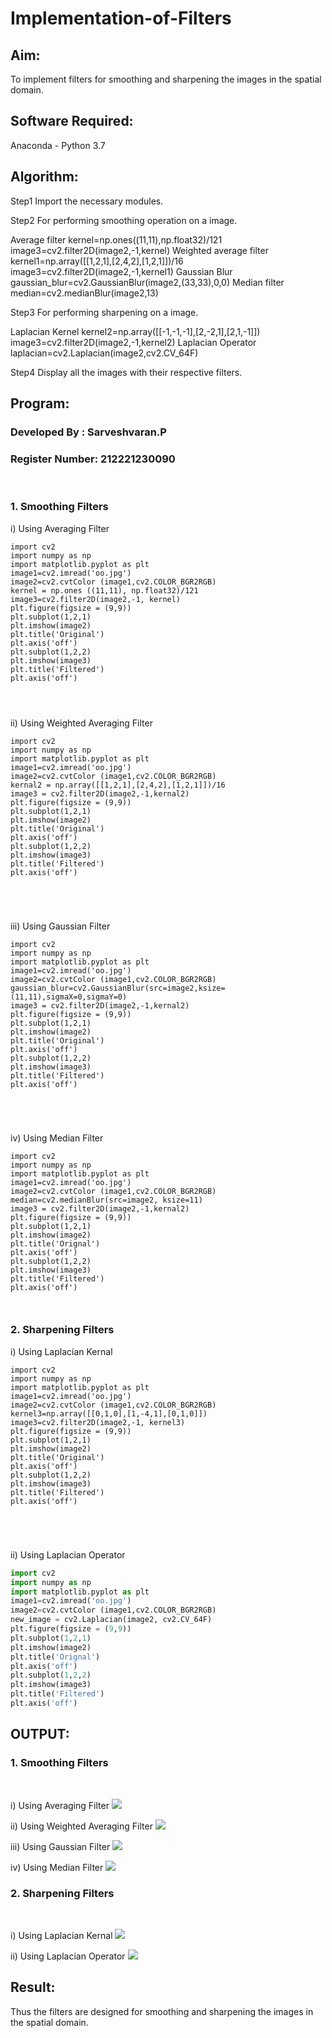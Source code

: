 # Implementation-of-Filters
## Aim:
To implement filters for smoothing and sharpening the images in the spatial domain.

## Software Required:
Anaconda - Python 3.7

## Algorithm:
Step1
Import the necessary modules.

Step2
For performing smoothing operation on a image.

Average filter kernel=np.ones((11,11),np.float32)/121 image3=cv2.filter2D(image2,-1,kernel)
Weighted average filter kernel1=np.array([[1,2,1],[2,4,2],[1,2,1]])/16 image3=cv2.filter2D(image2,-1,kernel1)
Gaussian Blur gaussian_blur=cv2.GaussianBlur(image2,(33,33),0,0)
Median filter median=cv2.medianBlur(image2,13)

Step3
For performing sharpening on a image.

Laplacian Kernel kernel2=np.array([[-1,-1,-1],[2,-2,1],[2,1,-1]]) image3=cv2.filter2D(image2,-1,kernel2)
Laplacian Operator laplacian=cv2.Laplacian(image2,cv2.CV_64F)

Step4
Display all the images with their respective filters. 

## Program:
### Developed By   : Sarveshvaran.P
### Register Number: 212221230090
</br>

### 1. Smoothing Filters

i) Using Averaging Filter
```
import cv2
import numpy as np
import matplotlib.pyplot as plt
image1=cv2.imread('oo.jpg')
image2=cv2.cvtColor (image1,cv2.COLOR_BGR2RGB) 
kernel = np.ones ((11,11), np.float32)/121
image3=cv2.filter2D(image2,-1, kernel)
plt.figure(figsize = (9,9))
plt.subplot(1,2,1) 
plt.imshow(image2)
plt.title('Original') 
plt.axis('off')
plt.subplot(1,2,2)
plt.imshow(image3)
plt.title('Filtered')
plt.axis('off')




```
ii) Using Weighted Averaging Filter
```
import cv2
import numpy as np
import matplotlib.pyplot as plt
image1=cv2.imread('oo.jpg')
image2=cv2.cvtColor (image1,cv2.COLOR_BGR2RGB) 
kernal2 = np.array([[1,2,1],[2,4,2],[1,2,1]])/16 
image3 = cv2.filter2D(image2,-1,kernal2)
plt.figure(figsize = (9,9))
plt.subplot(1,2,1) 
plt.imshow(image2)
plt.title('Original') 
plt.axis('off')
plt.subplot(1,2,2)
plt.imshow(image3)
plt.title('Filtered')
plt.axis('off')





```
iii) Using Gaussian Filter
```
import cv2
import numpy as np
import matplotlib.pyplot as plt
image1=cv2.imread('oo.jpg')
image2=cv2.cvtColor (image1,cv2.COLOR_BGR2RGB) 
gaussian_blur=cv2.GaussianBlur(src=image2,ksize=(11,11),sigmaX=0,sigmaY=0)
image3 = cv2.filter2D(image2,-1,kernal2)
plt.figure(figsize = (9,9))
plt.subplot(1,2,1) 
plt.imshow(image2)
plt.title('Original') 
plt.axis('off')
plt.subplot(1,2,2)
plt.imshow(image3)
plt.title('Filtered')
plt.axis('off')





```

iv) Using Median Filter
```
import cv2
import numpy as np
import matplotlib.pyplot as plt
image1=cv2.imread('oo.jpg')
image2=cv2.cvtColor (image1,cv2.COLOR_BGR2RGB) 
median=cv2.medianBlur(src=image2, ksize=11)
image3 = cv2.filter2D(image2,-1,kernal2)
plt.figure(figsize = (9,9))
plt.subplot(1,2,1) 
plt.imshow(image2)
plt.title('Orignal') 
plt.axis('off')
plt.subplot(1,2,2)
plt.imshow(image3)
plt.title('Filtered')
plt.axis('off')



```

### 2. Sharpening Filters
i) Using Laplacian Kernal
```
import cv2
import numpy as np
import matplotlib.pyplot as plt
image1=cv2.imread('oo.jpg')
image2=cv2.cvtColor (image1,cv2.COLOR_BGR2RGB) 
kernel3=np.array([[0,1,0],[1,-4,1],[0,1,0]])
image3=cv2.filter2D(image2,-1, kernel3)
plt.figure(figsize = (9,9))
plt.subplot(1,2,1) 
plt.imshow(image2)
plt.title('Original') 
plt.axis('off')
plt.subplot(1,2,2)
plt.imshow(image3)
plt.title('Filtered')
plt.axis('off')





```
ii) Using Laplacian Operator
```Python
import cv2
import numpy as np
import matplotlib.pyplot as plt
image1=cv2.imread('oo.jpg')
image2=cv2.cvtColor (image1,cv2.COLOR_BGR2RGB) 
new_image = cv2.Laplacian(image2, cv2.CV_64F)
plt.figure(figsize = (9,9))
plt.subplot(1,2,1) 
plt.imshow(image2)
plt.title('Orignal') 
plt.axis('off')
plt.subplot(1,2,2)
plt.imshow(image3)
plt.title('Filtered')
plt.axis('off')


```

## OUTPUT:
### 1. Smoothing Filters
</br>

i) Using Averaging Filter
![](di1.png)

ii) Using Weighted Averaging Filter
![](di2.png)

iii) Using Gaussian Filter
![](di3.png)

iv) Using Median Filter
![](di4.png)

### 2. Sharpening Filters
</br>

i) Using Laplacian Kernal
![](di5.png)

ii) Using Laplacian Operator
![](di6.png)

## Result:
Thus the filters are designed for smoothing and sharpening the images in the spatial domain.
